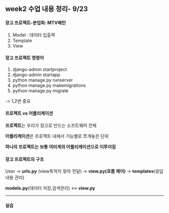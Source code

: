 ## week2 수업 내용 정리- 9/23

#### **장고 프로젝트-분업화: MTV패턴**

1. Model : 데이터 입출력
2. Template
3. View

#### **장고 프로젝트 명령어**

1. django-admin startproject
2. django-admin startapp
3. python manage.py runserver
4. python manage.py makemigrations
5. python manage.py migrate

-> 1,2번 중요

#### 프로젝트 vs 어플리케이션

**프로젝트**는 우리가 장고로 만드는 소프트웨어 전체

**어플리케이션**은 프로젝트 내에서 기능별로 쪼개놓은 단위

**하나의 프로젝트는 보통 여러게의 어플리케이션으로 이루어짐**

#### 장고 프로젝트의 구조

User -> **urls.py** (view목적지 찾아 전달) -> **view.py(흐름 제어)** -> **templates**(응답 내용 관리)

**models.py**(데이터 저장,검색관리) <-> **view.py**

---

#### 실습
